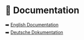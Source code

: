 # 📘 Documentation

➡️ [English Documentation](docs/en/README.md)  
➡️ [Deutsche Dokumentation](docs/de/README.md)
